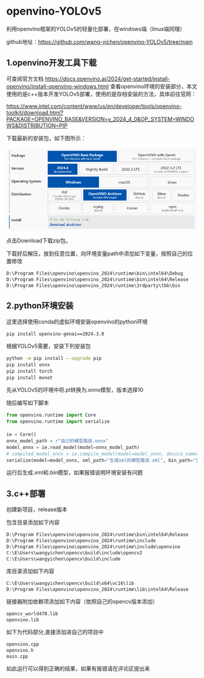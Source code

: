 # openvino-YOLOv5
利用openvino框架的YOLOv5的轻量化部署，在windows端（linux端同理）

github地址：https://github.com/wang-yichen/openvino-YOLOv5/tree/main

## 1.openvino开发工具下载

可查阅官方文档
https://docs.openvino.ai/2024/get-started/install-openvino/install-openvino-windows.html
查看openvino环境的安装部分，本文使用的是c++版本开发YOLOv5部署，使用的是存档安装的方法，具体前往官网：

https://www.intel.com/content/www/us/en/developer/tools/openvino-toolkit/download.html?PACKAGE=OPENVINO_BASE&VERSION=v_2024_4_0&OP_SYSTEM=WINDOWS&DISTRIBUTION=PIP

下载最新的安装包，如下图所示：

![1727140971850](1727140971850.png)

点击Download下载zip包。

下载好后解压，放到任意位置，向环境变量path中添加如下变量，按照自己的位置修改

```
D:\Program Files\openvino\openvino_2024\runtime\bin\intel64\Debug
D:\Program Files\openvino\openvino_2024\runtime\bin\intel64\Release
D:\Program Files\openvino\openvino_2024\runtime\3rdparty\tbb\bin
```



## 2.python环境安装

这里选择使用conda的虚拟环境安装openvino的python环境

```
pip install openvino-genai==2024.3.0
```

根据YOLOv5需要，安装下列安装包

```cmd
python -m pip install --upgrade pip
pip install onnx
pip install torch
pip install mxnet
```

先从YOLOv5的环境中将.pt转换为.onnx模型，版本选择10

随后编写如下脚本

```python
from openvino.runtime import Core
from openvino.runtime import serialize
 
ie = Core()
onnx_model_path = r"自己的模型路径.onnx"
model_onnx = ie.read_model(model=onnx_model_path)
# compiled_model_onnx = ie.compile_model(model=model_onnx, device_name="CPU")
serialize(model=model_onnx, xml_path="生成xml的模型路径.xml", bin_path="生成bin模型的路径.bin", version="UNSPECIFIED")
```

运行后生成.xml和.bin模型，如果报错说明环境安装有问题

## 3.c++部署

创建新项目，release版本

包含目录添加如下内容

```
D:\Program Files\openvino\openvino_2024\runtime\bin\intel64\Release
D:\Program Files\openvino\openvino_2024\runtime\include
D:\Program Files\openvino\openvino_2024\runtime\include\openvino
C:\E\Users\wangyichen\opencv\build\include\opencv2
C:\E\Users\wangyichen\opencv\build\include
```

库目录添加如下内容

```
C:\E\Users\wangyichen\opencv\build\x64\vc16\lib
D:\Program Files\openvino\openvino_2024\runtime\lib\intel64\Release
```

链接器附加依赖项添加如下内容（依照自己的opencv版本添加）

```
opencv_world470.lib
openvino.lib
```

如下为代码部分,直接添加进自己的项目中

```
openvino.cpp
openvino.h
main.cpp
```

如此运行可以得到正确的结果，如果有报错请在评论区提出来

